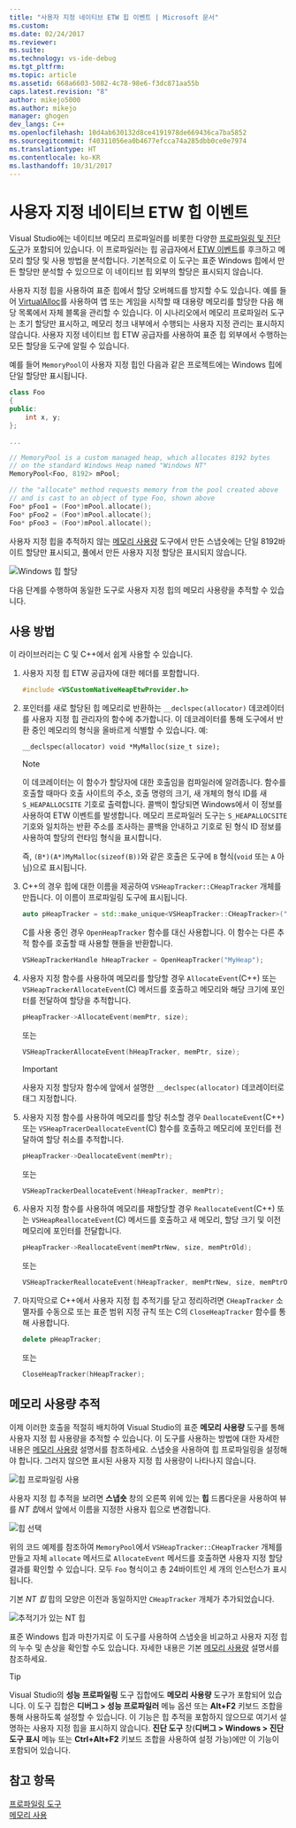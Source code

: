 ```yaml
---
title: "사용자 지정 네이티브 ETW 힙 이벤트 | Microsoft 문서"
ms.custom: 
ms.date: 02/24/2017
ms.reviewer: 
ms.suite: 
ms.technology: vs-ide-debug
ms.tgt_pltfrm: 
ms.topic: article
ms.assetid: 668a6603-5082-4c78-98e6-f3dc871aa55b
caps.latest.revision: "8"
author: mikejo5000
ms.author: mikejo
manager: ghogen
dev_langs: C++
ms.openlocfilehash: 10d4ab630132d8ce4191978de669436ca7ba5852
ms.sourcegitcommit: f40311056ea0b4677efcca74a285dbb0ce0e7974
ms.translationtype: HT
ms.contentlocale: ko-KR
ms.lasthandoff: 10/31/2017
---
```

# <a name="custom-native-etw-heap-events"></a>사용자 지정 네이티브 ETW 힙 이벤트

Visual Studio에는 네이티브 메모리 프로파일러를 비롯한 다양한 [프로파일링 및 진단 도구](https://docs.microsoft.com/en-us/visualstudio/profiling/profiling-tools)가 포함되어 있습니다.  이 프로파일러는 힙 공급자에서 [ETW 이벤트](/windows-hardware/drivers/devtest/event-tracing-for-windows--etw-)를 후크하고 메모리 할당 및 사용 방법을 분석합니다.  기본적으로 이 도구는 표준 Windows 힙에서 만든 할당만 분석할 수 있으므로 이 네이티브 힙 외부의 할당은 표시되지 않습니다.

사용자 지정 힙을 사용하여 표준 힙에서 할당 오버헤드를 방지할 수도 있습니다.  예를 들어 [VirtualAlloc](https://msdn.microsoft.com/library/windows/desktop/aa366887(v=vs.85).aspx)를 사용하여 앱 또는 게임을 시작할 때 대용량 메모리를 할당한 다음 해당 목록에서 자체 블록을 관리할 수 있습니다.  이 시나리오에서 메모리 프로파일러 도구는 초기 할당만 표시하고, 메모리 청크 내부에서 수행되는 사용자 지정 관리는 표시하지 않습니다.  사용자 지정 네이티브 힙 ETW 공급자를 사용하여 표준 힙 외부에서 수행하는 모든 할당을 도구에 알릴 수 있습니다.

예를 들어 `MemoryPool`이 사용자 지정 힙인 다음과 같은 프로젝트에는 Windows 힙에 단일 할당만 표시됩니다.

```cpp
class Foo
{
public:
    int x, y;
};

...

// MemoryPool is a custom managed heap, which allocates 8192 bytes 
// on the standard Windows Heap named "Windows NT"
MemoryPool<Foo, 8192> mPool;

// the "allocate" method requests memory from the pool created above
// and is cast to an object of type Foo, shown above
Foo* pFoo1 = (Foo*)mPool.allocate();
Foo* pFoo2 = (Foo*)mPool.allocate();
Foo* pFoo3 = (Foo*)mPool.allocate();
```

사용자 지정 힙을 추적하지 않는 [메모리 사용량](https://docs.microsoft.com/en-us/visualstudio/profiling/memory-usage) 도구에서 만든 스냅숏에는 단일 8192바이트 할당만 표시되고, 풀에서 만든 사용자 지정 할당은 표시되지 않습니다.

![Windows 힙 할당](media/heap-example-windows-heap.png)

다음 단계를 수행하여 동일한 도구로 사용자 지정 힙의 메모리 사용량을 추적할 수 있습니다.

## <a name="how-to-use"></a>사용 방법

이 라이브러리는 C 및 C++에서 쉽게 사용할 수 있습니다.

1. 사용자 지정 힙 ETW 공급자에 대한 헤더를 포함합니다.

   ```cpp
   #include <VSCustomNativeHeapEtwProvider.h>
   ```

1. 포인터를 새로 할당된 힙 메모리로 반환하는 `__declspec(allocator)` 데코레이터를 사용자 지정 힙 관리자의 함수에 추가합니다.  이 데코레이터를 통해 도구에서 반환 중인 메모리의 형식을 올바르게 식별할 수 있습니다.  예:

   ```cpp
   __declspec(allocator) void *MyMalloc(size_t size);
   ```
   
   > [!NOTE]
   > 이 데코레이터는 이 함수가 할당자에 대한 호출임을 컴파일러에 알려줍니다.  함수를 호출할 때마다 호출 사이트의 주소, 호출 명령의 크기, 새 개체의 형식 ID를 새 `S_HEAPALLOCSITE` 기호로 출력합니다.  콜백이 할당되면 Windows에서 이 정보를 사용하여 ETW 이벤트를 발생합니다.  메모리 프로파일러 도구는 `S_HEAPALLOCSITE` 기호와 일치하는 반환 주소를 조사하는 콜백을 안내하고 기호로 된 형식 ID 정보를 사용하여 할당의 런타임 형식을 표시합니다.
   >
   > 즉, `(B*)(A*)MyMalloc(sizeof(B))`와 같은 호출은 도구에 `B` 형식(`void` 또는 `A` 아님)으로 표시됩니다.

1. C++의 경우 힙에 대한 이름을 제공하여 `VSHeapTracker::CHeapTracker` 개체를 만듭니다. 이 이름이 프로파일링 도구에 표시됩니다.

   ```cpp
   auto pHeapTracker = std::make_unique<VSHeapTracker::CHeapTracker>("MyCustomHeap");
   ```

   C를 사용 중인 경우 `OpenHeapTracker` 함수를 대신 사용합니다.  이 함수는 다른 추적 함수를 호출할 때 사용할 핸들을 반환합니다.
  
   ```C
   VSHeapTrackerHandle hHeapTracker = OpenHeapTracker("MyHeap");
   ```

1. 사용자 지정 함수를 사용하여 메모리를 할당할 경우 `AllocateEvent`(C++) 또는 `VSHeapTrackerAllocateEvent`(C) 메서드를 호출하고 메모리와 해당 크기에 포인터를 전달하여 할당을 추적합니다.

   ```cpp
   pHeapTracker->AllocateEvent(memPtr, size);
   ```

   또는

   ```C
   VSHeapTrackerAllocateEvent(hHeapTracker, memPtr, size);
   ```

   > [!IMPORTANT]
   > 사용자 지정 할당자 함수에 앞에서 설명한 `__declspec(allocator)` 데코레이터로 태그 지정합니다.

1. 사용자 지정 함수를 사용하여 메모리를 할당 취소할 경우 `DeallocateEvent`(C++) 또는 `VSHeapTracerDeallocateEvent`(C) 함수를 호출하고 메모리에 포인터를 전달하여 할당 취소를 추적합니다.

   ```cpp
   pHeapTracker->DeallocateEvent(memPtr);
   ```

   또는

   ```C
   VSHeapTrackerDeallocateEvent(hHeapTracker, memPtr);
   ```

1. 사용자 지정 함수를 사용하여 메모리를 재할당할 경우 `ReallocateEvent`(C++) 또는 `VSHeapReallocateEvent`(C) 메서드를 호출하고 새 메모리, 할당 크기 및 이전 메모리에 포인터를 전달합니다.

   ```cpp
   pHeapTracker->ReallocateEvent(memPtrNew, size, memPtrOld);
   ```

   또는

   ```C
   VSHeapTrackerReallocateEvent(hHeapTracker, memPtrNew, size, memPtrOld);
   ```

1. 마지막으로 C++에서 사용자 지정 힙 추적기를 닫고 정리하려면 `CHeapTracker` 소멸자를 수동으로 또는 표준 범위 지정 규칙 또는 C의 `CloseHeapTracker` 함수를 통해 사용합니다.

   ```cpp
   delete pHeapTracker;
   ```

   또는

   ```C
   CloseHeapTracker(hHeapTracker);
   ```

## <a name="tracking-memory-usage"></a>메모리 사용량 추적
이제 이러한 호출을 적절히 배치하여 Visual Studio의 표준 **메모리 사용량** 도구를 통해 사용자 지정 힙 사용량을 추적할 수 있습니다.  이 도구를 사용하는 방법에 대한 자세한 내용은 [메모리 사용량](https://docs.microsoft.com/en-us/visualstudio/profiling/memory-usage) 설명서를 참조하세요. 스냅숏을 사용하여 힙 프로파일링을 설정해야 합니다. 그러지 않으면 표시된 사용자 지정 힙 사용량이 나타나지 않습니다. 

![힙 프로파일링 사용](media/heap-enable-heap.png)

사용자 지정 힙 추적을 보려면 **스냅숏** 창의 오른쪽 위에 있는 **힙** 드롭다운을 사용하여 뷰를 *NT 힙*에서 앞에서 이름을 지정한 사용자 힙으로 변경합니다.

![힙 선택](media/heap-example-custom-heap.png)

위의 코드 예제를 참조하여 `MemoryPool`에서 `VSHeapTracker::CHeapTracker` 개체를 만들고 자체 `allocate` 메서드로 `AllocateEvent` 메서드를 호출하면 사용자 지정 할당 결과를 확인할 수 있습니다. 모두 `Foo` 형식이고 총 24바이트인 세 개의 인스턴스가 표시됩니다.

기본 *NT 힙* 힙의 모양은 이전과 동일하지만 `CHeapTracker` 개체가 추가되었습니다.

![추적기가 있는 NT 힙](media/heap-example-windows-heap.png)

표준 Windows 힙과 마찬가지로 이 도구를 사용하여 스냅숏을 비교하고 사용자 지정 힙의 누수 및 손상을 확인할 수도 있습니다. 자세한 내용은 기본 [메모리 사용량](https://docs.microsoft.com/en-us/visualstudio/profiling/memory-usage) 설명서를 참조하세요.

> [!TIP]
> Visual Studio의 **성능 프로파일링** 도구 집합에도 **메모리 사용량** 도구가 포함되어 있습니다. 이 도구 집합은 **디버그 > 성능 프로파일러** 메뉴 옵션 또는 **Alt+F2** 키보드 조합을 통해 사용하도록 설정할 수 있습니다.  이 기능은 힙 추적을 포함하지 않으므로 여기서 설명하는 사용자 지정 힙을 표시하지 않습니다.  **진단 도구** 창(**디버그 > Windows > 진단 도구 표시** 메뉴 또는 **Ctrl+Alt+F2** 키보드 조합을 사용하여 설정 가능)에만 이 기능이 포함되어 있습니다.

## <a name="see-also"></a>참고 항목
[프로파일링 도구](https://docs.microsoft.com/en-us/visualstudio/profiling/profiling-tools)  
[메모리 사용](https://docs.microsoft.com/en-us/visualstudio/profiling/memory-usage)

